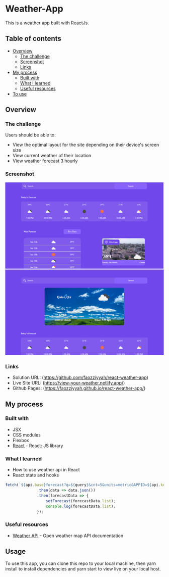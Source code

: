 # Weather-App

This is a weather app built with ReactJs. 

## Table of contents

- [Overview](#overview)
  - [The challenge](#the-challenge)
  - [Screenshot](#screenshot)
  - [Links](#links)
- [My process](#my-process)
  - [Built with](#built-with)
  - [What I learned](#what-i-learned)
  - [Useful resources](#useful-resources)
- [To use](#usage)

## Overview

### The challenge

Users should be able to:

- View the optimal layout for the site depending on their device's screen size
- View current weather of their location
- View weather forecast 3 hourly

### Screenshot

![](src/assets/screenshot.png)
![](src/assets/screenshot1.png)


### Links

- Solution URL: (https://github.com/faozziyyah/react-weather-app)
- Live Site URL: (https://view-your-weather.netlify.app/)
- Github Pages: (https://faozziyyah.github.io/react-weather-app/)

## My process

### Built with

- JSX
- CSS modules
- Flexbox
- [React](https://reactjs.org/) - React: JS library

### What I learned

- How to use weather api in React
- React state and hooks

```React.js
fetch(`${api.base}forecast?q=${query}&cnt=5&units=metric&APPID=${api.key}`)
              .then(data => data.json())
              .then(forecastData => {
                  setForecast(forecastData.list);
                  console.log(forecastData.list);
              });
```

### Useful resources

- [Weather API](https://openweathermap.org/forecast5) - Open weather map API documentation

## Usage

To use this app, you can clone this repo to your local machine, then yarn install to install dependencies and yarn start to view live on your local host.
